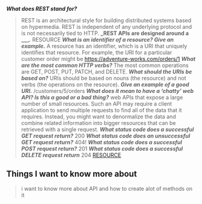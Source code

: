**_What does REST stand for?_**
>REST is an architectural style for building distributed systems based on hypermedia. REST is independent of any underlying protocol and is not necessarily tied to HTTP.
**_REST APIs are designed around a ____._**
>RESOURCE
**_What is an identifier of a resource? Give an example._**
>A resource has an identifier, which is a URI that uniquely identifies that resource. For example, the URI for a particular customer order might be https://adventure-works.com/orders/1
**_What are the most common HTTP verbs?_**
>The most common operations are GET, POST, PUT, PATCH, and DELETE.
**_What should the URIs be based on?_**
>URIs should be based on nouns (the resource) and not verbs (the operations on the resource).
**_Give an example of a good URI._**
>/customers/5/orders
**_What does it mean to have a ‘chatty’ web API? Is this a good or a bad thing?_**
>web APIs that expose a large number of small resources. Such an API may require a client application to send multiple requests to find all of the data that it requires. Instead, you might want to denormalize the data and combine related information into bigger resources that can be retrieved with a single request.
**_What status code does a successful GET request return?_**
>200
**_What status code does an unsuccessful GET request return?_**
>404!
**_What status code does a successful POST request return?_**
>201
**_What status code does a successful DELETE request return_**
>204
[RESOURCE](https://docs.microsoft.com/en-us/azure/architecture/best-practices/api-design)

## Things I want to know more about
>i want to know more about API and how to create alot of methods on it 